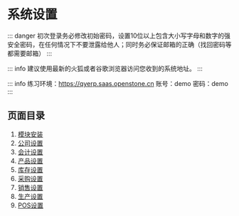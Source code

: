 # 系统设置

::: danger
初次登录务必修改初始密码，设置10位以上包含大小写字母和数字的强安全密码，在任何情况下不要泄露给他人；同时务必保证邮箱的正确（找回密码等都需要邮箱）
:::

::: info
建议使用最新的火狐或者谷歌浏览器访问您收到的系统地址。
:::

::: info
练习环境：https://qyerp.saas.openstone.cn 账号：demo 密码：demo
:::

## 页面目录

1. [模块安装](system-settings.md)
2. [公司设置](company-settings.md)
3. [会计设置](accounting-settings.md)
4. [产品设置](product-settings.md)
5. [库存设置](warehouse-settings.md)
6. [采购设置](purchase-settings.md)
7. [销售设置](sales-settings.md)
8. [生产设置](production-settings)
9. [POS设置](pos-settings.md)


